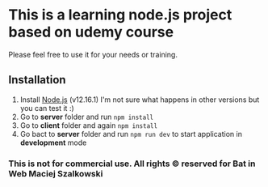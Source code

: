 # This is a learning node.js project based on udemy course
Please feel free to use it for your needs or training. 
## Installation
1. Install [Node.js](https://nodejs.org/download/release/v12.16.1/) (v12.16.1) I'm not sure what happens in other versions but you can test it :)
2. Go to <b>server</b> folder and run `npm install`
3. Go to <b>client</b> folder and again `npm install`
4. Go bact to <b>server</b> folder and run `npm run dev` to start application in <b>development</b> mode

### This is not for commercial use. All rights &copy; reserved for <b>Bat in Web Maciej Szalkowski</b>